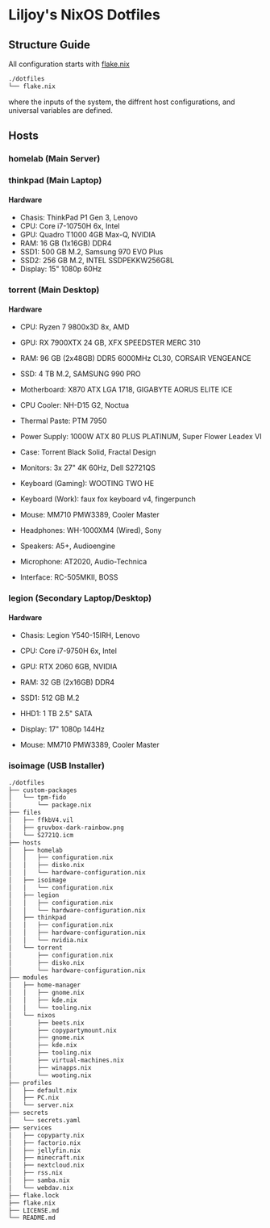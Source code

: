 # Liljoy's NixOS Dotfiles

## Structure Guide

All configuration starts with [flake.nix](./flake.nix)

```bash
./dotfiles
└── flake.nix
```

where the inputs of the system, the diffrent host configurations, and universal
variables are defined.

## Hosts

### homelab (Main Server)

### thinkpad (Main Laptop)

#### Hardware

- Chasis: ThinkPad P1 Gen 3, Lenovo
- CPU: Core i7-10750H 6x, Intel
- GPU: Quadro T1000 4GB Max-Q, NVIDIA
- RAM: 16 GB (1x16GB) DDR4
- SSD1: 500 GB M.2, Samsung 970 EVO Plus
- SSD2: 256 GB M.2, INTEL SSDPEKKW256G8L
- Display: 15" 1080p 60Hz

### torrent (Main Desktop)

#### Hardware

- CPU: Ryzen 7 9800x3D 8x, AMD
- GPU: RX 7900XTX 24 GB, XFX SPEEDSTER MERC 310
- RAM: 96 GB (2x48GB) DDR5 6000MHz CL30, CORSAIR VENGEANCE
- SSD: 4 TB M.2, SAMSUNG 990 PRO
- Motherboard: X870 ATX LGA 1718, GIGABYTE AORUS ELITE ICE
- CPU Cooler: NH-D15 G2, Noctua
- Thermal Paste: PTM 7950
- Power Supply: 1000W ATX 80 PLUS PLATINUM, Super Flower Leadex VI
- Case: Torrent Black Solid, Fractal Design

- Monitors: 3x 27" 4K 60Hz, Dell S2721QS
- Keyboard (Gaming): WOOTING TWO HE
- Keyboard (Work): faux fox keyboard v4, fingerpunch
- Mouse: MM710 PMW3389, Cooler Master

- Headphones: WH-1000XM4 (Wired), Sony
- Speakers: A5+, Audioengine
- Microphone: AT2020, Audio-Technica
- Interface: RC-505MKII, BOSS

### legion (Secondary Laptop/Desktop)

#### Hardware

- Chasis: Legion Y540-15IRH, Lenovo
- CPU: Core i7-9750H 6x, Intel
- GPU: RTX 2060 6GB, NVIDIA
- RAM: 32 GB (2x16GB) DDR4
- SSD1: 512 GB M.2
- HHD1: 1 TB 2.5" SATA
- Display: 17" 1080p 144Hz

- Mouse: MM710 PMW3389, Cooler Master

### isoimage (USB Installer)

```bash
./dotfiles
├── custom-packages
│   └── tpm-fido
│       └── package.nix
├── files
│   ├── ffkbV4.vil
│   ├── gruvbox-dark-rainbow.png
│   └── S2721Q.icm
├── hosts
│   ├── homelab
│   │   ├── configuration.nix
│   │   ├── disko.nix
│   │   └── hardware-configuration.nix
│   ├── isoimage
│   │   └── configuration.nix
│   ├── legion
│   │   ├── configuration.nix
│   │   └── hardware-configuration.nix
│   ├── thinkpad
│   │   ├── configuration.nix
│   │   ├── hardware-configuration.nix
│   │   └── nvidia.nix
│   └── torrent
│       ├── configuration.nix
│       ├── disko.nix
│       └── hardware-configuration.nix
├── modules
│   ├── home-manager
│   │   ├── gnome.nix
│   │   ├── kde.nix
│   │   └── tooling.nix
│   └── nixos
│       ├── beets.nix
│       ├── copypartymount.nix
│       ├── gnome.nix
│       ├── kde.nix
│       ├── tooling.nix
│       ├── virtual-machines.nix
│       ├── winapps.nix
│       └── wooting.nix
├── profiles
│   ├── default.nix
│   ├── PC.nix
│   └── server.nix
├── secrets
│   └── secrets.yaml
├── services
│   ├── copyparty.nix
│   ├── factorio.nix
│   ├── jellyfin.nix
│   ├── minecraft.nix
│   ├── nextcloud.nix
│   ├── rss.nix
│   ├── samba.nix
│   └── webdav.nix
├── flake.lock
├── flake.nix
├── LICENSE.md
└── README.md
```
